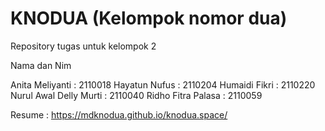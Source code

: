 # KNODUA (Kelompok nomor dua)
Repository tugas untuk kelompok 2

Nama dan Nim

Anita Meliyanti        : 2110018
Hayatun Nufus          : 2110204
Humaidi Fikri          : 2110220
Nurul Awal Delly Murti : 2110040
Ridho Fitra Palasa     : 2110059

Resume : https://mdknodua.github.io/knodua.space/
